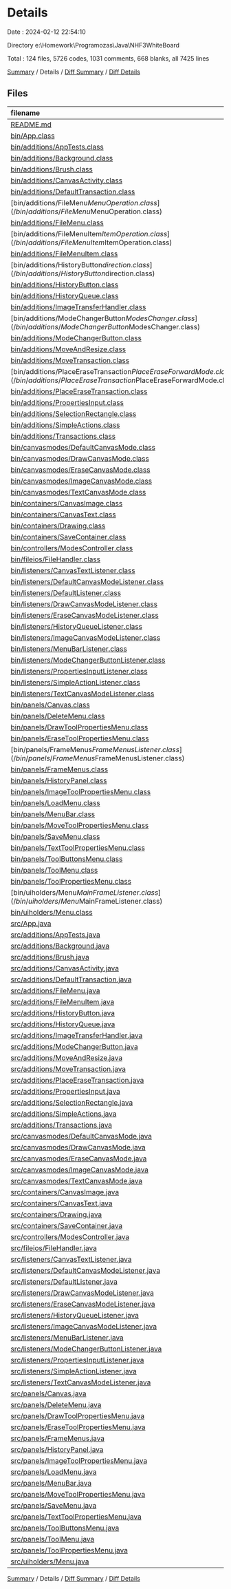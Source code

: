 # Details

Date : 2024-02-12 22:54:10

Directory e:\\Homework\\Programozas\\Java\\NHF3WhiteBoard

Total : 124 files,  5726 codes, 1031 comments, 668 blanks, all 7425 lines

[Summary](results.md) / Details / [Diff Summary](diff.md) / [Diff Details](diff-details.md)

## Files
| filename | language | code | comment | blank | total |
| :--- | :--- | ---: | ---: | ---: | ---: |
| [README.md](/README.md) | Markdown | 10 | 0 | 9 | 19 |
| [bin/App.class](/bin/App.class) | Java | 9 | 0 | 0 | 9 |
| [bin/additions/AppTests.class](/bin/additions/AppTests.class) | Java | 114 | 0 | 0 | 114 |
| [bin/additions/Background.class](/bin/additions/Background.class) | Java | 15 | 0 | 0 | 15 |
| [bin/additions/Brush.class](/bin/additions/Brush.class) | Java | 14 | 0 | 0 | 14 |
| [bin/additions/CanvasActivity.class](/bin/additions/CanvasActivity.class) | Java | 7 | 0 | 0 | 7 |
| [bin/additions/DefaultTransaction.class](/bin/additions/DefaultTransaction.class) | Java | 11 | 0 | 0 | 11 |
| [bin/additions/FileMenu$MenuOperation.class](/bin/additions/FileMenu$MenuOperation.class) | Java | 14 | 0 | 0 | 14 |
| [bin/additions/FileMenu.class](/bin/additions/FileMenu.class) | Java | 23 | 0 | 1 | 24 |
| [bin/additions/FileMenuItem$ItemOperation.class](/bin/additions/FileMenuItem$ItemOperation.class) | Java | 12 | 0 | 0 | 12 |
| [bin/additions/FileMenuItem.class](/bin/additions/FileMenuItem.class) | Java | 17 | 0 | 1 | 18 |
| [bin/additions/HistoryButton$direction.class](/bin/additions/HistoryButton$direction.class) | Java | 12 | 0 | 0 | 12 |
| [bin/additions/HistoryButton.class](/bin/additions/HistoryButton.class) | Java | 11 | 0 | 0 | 11 |
| [bin/additions/HistoryQueue.class](/bin/additions/HistoryQueue.class) | Java | 21 | 0 | 0 | 21 |
| [bin/additions/ImageTransferHandler.class](/bin/additions/ImageTransferHandler.class) | Java | 31 | 0 | 0 | 31 |
| [bin/additions/ModeChangerButton$ModesChanger.class](/bin/additions/ModeChangerButton$ModesChanger.class) | Java | 13 | 0 | 0 | 13 |
| [bin/additions/ModeChangerButton.class](/bin/additions/ModeChangerButton.class) | Java | 37 | 0 | 1 | 38 |
| [bin/additions/MoveAndResize.class](/bin/additions/MoveAndResize.class) | Java | 3 | 0 | 0 | 3 |
| [bin/additions/MoveTransaction.class](/bin/additions/MoveTransaction.class) | Java | 24 | 0 | 0 | 24 |
| [bin/additions/PlaceEraseTransaction$PlaceEraseForwardMode.class](/bin/additions/PlaceEraseTransaction$PlaceEraseForwardMode.class) | Java | 11 | 0 | 0 | 11 |
| [bin/additions/PlaceEraseTransaction.class](/bin/additions/PlaceEraseTransaction.class) | Java | 29 | 0 | 1 | 30 |
| [bin/additions/PropertiesInput.class](/bin/additions/PropertiesInput.class) | Java | 2 | 0 | 0 | 2 |
| [bin/additions/SelectionRectangle.class](/bin/additions/SelectionRectangle.class) | Java | 25 | 0 | 0 | 25 |
| [bin/additions/SimpleActions.class](/bin/additions/SimpleActions.class) | Java | 2 | 0 | 1 | 3 |
| [bin/additions/Transactions.class](/bin/additions/Transactions.class) | Java | 30 | 0 | 0 | 30 |
| [bin/canvasmodes/DefaultCanvasMode.class](/bin/canvasmodes/DefaultCanvasMode.class) | Java | 114 | 0 | 1 | 115 |
| [bin/canvasmodes/DrawCanvasMode.class](/bin/canvasmodes/DrawCanvasMode.class) | Java | 23 | 0 | 0 | 23 |
| [bin/canvasmodes/EraseCanvasMode.class](/bin/canvasmodes/EraseCanvasMode.class) | Java | 26 | 0 | 0 | 26 |
| [bin/canvasmodes/ImageCanvasMode.class](/bin/canvasmodes/ImageCanvasMode.class) | Java | 65 | 0 | 0 | 65 |
| [bin/canvasmodes/TextCanvasMode.class](/bin/canvasmodes/TextCanvasMode.class) | Java | 35 | 0 | 1 | 36 |
| [bin/containers/CanvasImage.class](/bin/containers/CanvasImage.class) | Java | 45 | 0 | 0 | 45 |
| [bin/containers/CanvasText.class](/bin/containers/CanvasText.class) | Java | 34 | 0 | 0 | 34 |
| [bin/containers/Drawing.class](/bin/containers/Drawing.class) | Java | 41 | 0 | 0 | 41 |
| [bin/containers/SaveContainer.class](/bin/containers/SaveContainer.class) | Java | 18 | 0 | 0 | 18 |
| [bin/controllers/ModesController.class](/bin/controllers/ModesController.class) | Java | 22 | 0 | 1 | 23 |
| [bin/fileios/FileHandler.class](/bin/fileios/FileHandler.class) | Java | 46 | 0 | 0 | 46 |
| [bin/listeners/CanvasTextListener.class](/bin/listeners/CanvasTextListener.class) | Java | 22 | 0 | 0 | 22 |
| [bin/listeners/DefaultCanvasModeListener.class](/bin/listeners/DefaultCanvasModeListener.class) | Java | 37 | 5 | 0 | 42 |
| [bin/listeners/DefaultListener.class](/bin/listeners/DefaultListener.class) | Java | 30 | 0 | 0 | 30 |
| [bin/listeners/DrawCanvasModeListener.class](/bin/listeners/DrawCanvasModeListener.class) | Java | 18 | 0 | 0 | 18 |
| [bin/listeners/EraseCanvasModeListener.class](/bin/listeners/EraseCanvasModeListener.class) | Java | 15 | 0 | 0 | 15 |
| [bin/listeners/HistoryQueueListener.class](/bin/listeners/HistoryQueueListener.class) | Java | 23 | 0 | 0 | 23 |
| [bin/listeners/ImageCanvasModeListener.class](/bin/listeners/ImageCanvasModeListener.class) | Java | 30 | 0 | 0 | 30 |
| [bin/listeners/MenuBarListener.class](/bin/listeners/MenuBarListener.class) | Java | 17 | 0 | 0 | 17 |
| [bin/listeners/ModeChangerButtonListener.class](/bin/listeners/ModeChangerButtonListener.class) | Java | 18 | 0 | 0 | 18 |
| [bin/listeners/PropertiesInputListener.class](/bin/listeners/PropertiesInputListener.class) | Java | 11 | 0 | 0 | 11 |
| [bin/listeners/SimpleActionListener.class](/bin/listeners/SimpleActionListener.class) | Java | 19 | 0 | 0 | 19 |
| [bin/listeners/TextCanvasModeListener.class](/bin/listeners/TextCanvasModeListener.class) | Java | 15 | 8 | 0 | 23 |
| [bin/panels/Canvas.class](/bin/panels/Canvas.class) | Java | 108 | 0 | 0 | 108 |
| [bin/panels/DeleteMenu.class](/bin/panels/DeleteMenu.class) | Java | 52 | 0 | 0 | 52 |
| [bin/panels/DrawToolPropertiesMenu.class](/bin/panels/DrawToolPropertiesMenu.class) | Java | 60 | 0 | 0 | 60 |
| [bin/panels/EraseToolPropertiesMenu.class](/bin/panels/EraseToolPropertiesMenu.class) | Java | 12 | 0 | 0 | 12 |
| [bin/panels/FrameMenus$FrameMenusListener.class](/bin/panels/FrameMenus$FrameMenusListener.class) | Java | 15 | 0 | 0 | 15 |
| [bin/panels/FrameMenus.class](/bin/panels/FrameMenus.class) | Java | 15 | 0 | 0 | 15 |
| [bin/panels/HistoryPanel.class](/bin/panels/HistoryPanel.class) | Java | 29 | 6 | 0 | 35 |
| [bin/panels/ImageToolPropertiesMenu.class](/bin/panels/ImageToolPropertiesMenu.class) | Java | 75 | 0 | 0 | 75 |
| [bin/panels/LoadMenu.class](/bin/panels/LoadMenu.class) | Java | 47 | 0 | 0 | 47 |
| [bin/panels/MenuBar.class](/bin/panels/MenuBar.class) | Java | 100 | 0 | 0 | 100 |
| [bin/panels/MoveToolPropertiesMenu.class](/bin/panels/MoveToolPropertiesMenu.class) | Java | 43 | 0 | 0 | 43 |
| [bin/panels/SaveMenu.class](/bin/panels/SaveMenu.class) | Java | 39 | 0 | 0 | 39 |
| [bin/panels/TextToolPropertiesMenu.class](/bin/panels/TextToolPropertiesMenu.class) | Java | 62 | 0 | 0 | 62 |
| [bin/panels/ToolButtonsMenu.class](/bin/panels/ToolButtonsMenu.class) | Java | 20 | 0 | 0 | 20 |
| [bin/panels/ToolMenu.class](/bin/panels/ToolMenu.class) | Java | 24 | 0 | 0 | 24 |
| [bin/panels/ToolPropertiesMenu.class](/bin/panels/ToolPropertiesMenu.class) | Java | 16 | 0 | 0 | 16 |
| [bin/uiholders/Menu$MainFrameListener.class](/bin/uiholders/Menu$MainFrameListener.class) | Java | 16 | 0 | 0 | 16 |
| [bin/uiholders/Menu.class](/bin/uiholders/Menu.class) | Java | 60 | 0 | 0 | 60 |
| [src/App.java](/src/App.java) | Java | 6 | 0 | 2 | 8 |
| [src/additions/AppTests.java](/src/additions/AppTests.java) | Java | 168 | 34 | 16 | 218 |
| [src/additions/Background.java](/src/additions/Background.java) | Java | 21 | 8 | 5 | 34 |
| [src/additions/Brush.java](/src/additions/Brush.java) | Java | 43 | 25 | 14 | 82 |
| [src/additions/CanvasActivity.java](/src/additions/CanvasActivity.java) | Java | 14 | 9 | 4 | 27 |
| [src/additions/DefaultTransaction.java](/src/additions/DefaultTransaction.java) | Java | 20 | 0 | 12 | 32 |
| [src/additions/FileMenu.java](/src/additions/FileMenu.java) | Java | 52 | 9 | 8 | 69 |
| [src/additions/FileMenuItem.java](/src/additions/FileMenuItem.java) | Java | 37 | 10 | 8 | 55 |
| [src/additions/HistoryButton.java](/src/additions/HistoryButton.java) | Java | 25 | 0 | 7 | 32 |
| [src/additions/HistoryQueue.java](/src/additions/HistoryQueue.java) | Java | 31 | 0 | 11 | 42 |
| [src/additions/ImageTransferHandler.java](/src/additions/ImageTransferHandler.java) | Java | 51 | 0 | 9 | 60 |
| [src/additions/ModeChangerButton.java](/src/additions/ModeChangerButton.java) | Java | 81 | 13 | 9 | 103 |
| [src/additions/MoveAndResize.java](/src/additions/MoveAndResize.java) | Java | 6 | 0 | 3 | 9 |
| [src/additions/MoveTransaction.java](/src/additions/MoveTransaction.java) | Java | 31 | 0 | 9 | 40 |
| [src/additions/PlaceEraseTransaction.java](/src/additions/PlaceEraseTransaction.java) | Java | 44 | 0 | 12 | 56 |
| [src/additions/PropertiesInput.java](/src/additions/PropertiesInput.java) | Java | 5 | 7 | 5 | 17 |
| [src/additions/SelectionRectangle.java](/src/additions/SelectionRectangle.java) | Java | 85 | 0 | 10 | 95 |
| [src/additions/SimpleActions.java](/src/additions/SimpleActions.java) | Java | 5 | 10 | 2 | 17 |
| [src/additions/Transactions.java](/src/additions/Transactions.java) | Java | 62 | 0 | 13 | 75 |
| [src/canvasmodes/DefaultCanvasMode.java](/src/canvasmodes/DefaultCanvasMode.java) | Java | 232 | 31 | 27 | 290 |
| [src/canvasmodes/DrawCanvasMode.java](/src/canvasmodes/DrawCanvasMode.java) | Java | 33 | 13 | 8 | 54 |
| [src/canvasmodes/EraseCanvasMode.java](/src/canvasmodes/EraseCanvasMode.java) | Java | 48 | 10 | 10 | 68 |
| [src/canvasmodes/ImageCanvasMode.java](/src/canvasmodes/ImageCanvasMode.java) | Java | 122 | 22 | 16 | 160 |
| [src/canvasmodes/TextCanvasMode.java](/src/canvasmodes/TextCanvasMode.java) | Java | 46 | 13 | 7 | 66 |
| [src/containers/CanvasImage.java](/src/containers/CanvasImage.java) | Java | 134 | 28 | 22 | 184 |
| [src/containers/CanvasText.java](/src/containers/CanvasText.java) | Java | 107 | 16 | 16 | 139 |
| [src/containers/Drawing.java](/src/containers/Drawing.java) | Java | 93 | 31 | 24 | 148 |
| [src/containers/SaveContainer.java](/src/containers/SaveContainer.java) | Java | 49 | 28 | 12 | 89 |
| [src/controllers/ModesController.java](/src/controllers/ModesController.java) | Java | 40 | 17 | 9 | 66 |
| [src/fileios/FileHandler.java](/src/fileios/FileHandler.java) | Java | 86 | 28 | 12 | 126 |
| [src/listeners/CanvasTextListener.java](/src/listeners/CanvasTextListener.java) | Java | 43 | 17 | 9 | 69 |
| [src/listeners/DefaultCanvasModeListener.java](/src/listeners/DefaultCanvasModeListener.java) | Java | 84 | 20 | 11 | 115 |
| [src/listeners/DefaultListener.java](/src/listeners/DefaultListener.java) | Java | 33 | 0 | 10 | 43 |
| [src/listeners/DrawCanvasModeListener.java](/src/listeners/DrawCanvasModeListener.java) | Java | 26 | 14 | 7 | 47 |
| [src/listeners/EraseCanvasModeListener.java](/src/listeners/EraseCanvasModeListener.java) | Java | 24 | 14 | 7 | 45 |
| [src/listeners/HistoryQueueListener.java](/src/listeners/HistoryQueueListener.java) | Java | 36 | 0 | 7 | 43 |
| [src/listeners/ImageCanvasModeListener.java](/src/listeners/ImageCanvasModeListener.java) | Java | 34 | 17 | 8 | 59 |
| [src/listeners/MenuBarListener.java](/src/listeners/MenuBarListener.java) | Java | 37 | 15 | 9 | 61 |
| [src/listeners/ModeChangerButtonListener.java](/src/listeners/ModeChangerButtonListener.java) | Java | 22 | 11 | 7 | 40 |
| [src/listeners/PropertiesInputListener.java](/src/listeners/PropertiesInputListener.java) | Java | 22 | 15 | 10 | 47 |
| [src/listeners/SimpleActionListener.java](/src/listeners/SimpleActionListener.java) | Java | 21 | 12 | 8 | 41 |
| [src/listeners/TextCanvasModeListener.java](/src/listeners/TextCanvasModeListener.java) | Java | 30 | 15 | 7 | 52 |
| [src/panels/Canvas.java](/src/panels/Canvas.java) | Java | 313 | 99 | 47 | 459 |
| [src/panels/DeleteMenu.java](/src/panels/DeleteMenu.java) | Java | 70 | 16 | 8 | 94 |
| [src/panels/DrawToolPropertiesMenu.java](/src/panels/DrawToolPropertiesMenu.java) | Java | 109 | 36 | 18 | 163 |
| [src/panels/EraseToolPropertiesMenu.java](/src/panels/EraseToolPropertiesMenu.java) | Java | 17 | 15 | 9 | 41 |
| [src/panels/FrameMenus.java](/src/panels/FrameMenus.java) | Java | 27 | 16 | 7 | 50 |
| [src/panels/HistoryPanel.java](/src/panels/HistoryPanel.java) | Java | 48 | 0 | 11 | 59 |
| [src/panels/ImageToolPropertiesMenu.java](/src/panels/ImageToolPropertiesMenu.java) | Java | 172 | 33 | 13 | 218 |
| [src/panels/LoadMenu.java](/src/panels/LoadMenu.java) | Java | 65 | 14 | 7 | 86 |
| [src/panels/MenuBar.java](/src/panels/MenuBar.java) | Java | 189 | 50 | 19 | 258 |
| [src/panels/MoveToolPropertiesMenu.java](/src/panels/MoveToolPropertiesMenu.java) | Java | 50 | 28 | 13 | 91 |
| [src/panels/SaveMenu.java](/src/panels/SaveMenu.java) | Java | 57 | 16 | 8 | 81 |
| [src/panels/TextToolPropertiesMenu.java](/src/panels/TextToolPropertiesMenu.java) | Java | 182 | 60 | 22 | 264 |
| [src/panels/ToolButtonsMenu.java](/src/panels/ToolButtonsMenu.java) | Java | 45 | 21 | 9 | 75 |
| [src/panels/ToolMenu.java](/src/panels/ToolMenu.java) | Java | 34 | 17 | 9 | 60 |
| [src/panels/ToolPropertiesMenu.java](/src/panels/ToolPropertiesMenu.java) | Java | 23 | 23 | 8 | 54 |
| [src/uiholders/Menu.java](/src/uiholders/Menu.java) | Java | 122 | 56 | 21 | 199 |

[Summary](results.md) / Details / [Diff Summary](diff.md) / [Diff Details](diff-details.md)